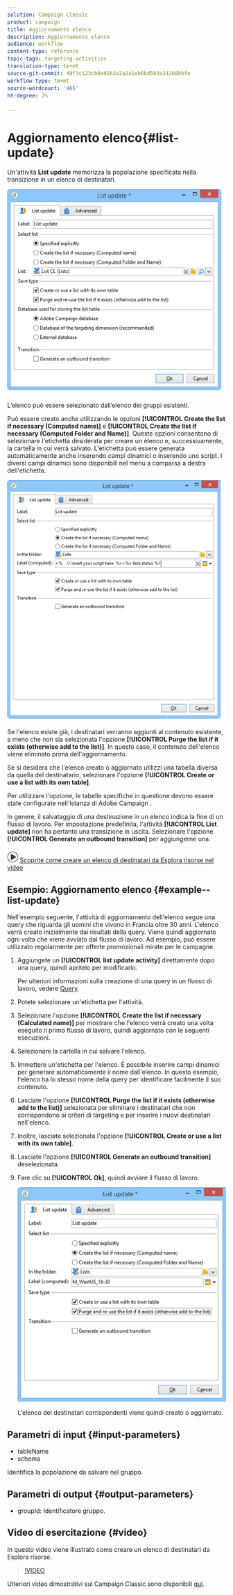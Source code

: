 ```yaml
---
solution: Campaign Classic
product: campaign
title: Aggiornamento elenco
description: Aggiornamento elenco
audience: workflow
content-type: reference
topic-tags: targeting-activities
translation-type: tm+mt
source-git-commit: 49f3c123cb8e91b3a2a2a1eb6bd593a242b8bbfe
workflow-type: tm+mt
source-wordcount: '465'
ht-degree: 2%

---
```



# Aggiornamento elenco{#list-update}

Un&#39;attività **List update** memorizza la popolazione specificata nella transizione in un elenco di destinatari.

![](assets/s_user_segmentation_update_group.png)

L’elenco può essere selezionato dall’elenco dei gruppi esistenti.

Può essere creato anche utilizzando le opzioni **[!UICONTROL Create the list if necessary (Computed name)]** e **[!UICONTROL Create the list if necessary (Computed Folder and Name)]**. Queste opzioni consentono di selezionare l&#39;etichetta desiderata per creare un elenco e, successivamente, la cartella in cui verrà salvato. L&#39;etichetta può essere generata automaticamente anche inserendo campi dinamici o inserendo uno script. I diversi campi dinamici sono disponibili nel menu a comparsa a destra dell&#39;etichetta.

![](assets/s_user_segmentation_update_list_calc.png)

Se l&#39;elenco esiste già, i destinatari verranno aggiunti al contenuto esistente, a meno che non sia selezionata l&#39;opzione **[!UICONTROL Purge the list if it exists (otherwise add to the list)]**. In questo caso, il contenuto dell&#39;elenco viene eliminato prima dell&#39;aggiornamento.

Se si desidera che l&#39;elenco creato o aggiornato utilizzi una tabella diversa da quella del destinatario, selezionare l&#39;opzione **[!UICONTROL Create or use a list with its own table]**.

Per utilizzare l&#39;opzione, le tabelle specifiche in questione devono essere state configurate nell&#39;istanza di Adobe Campaign .

In genere, il salvataggio di una destinazione in un elenco indica la fine di un flusso di lavoro. Per impostazione predefinita, l&#39;attività **[!UICONTROL List update]** non ha pertanto una transizione in uscita. Selezionare l&#39;opzione **[!UICONTROL Generate an outbound transition]** per aggiungerne una.

![](assets/do-not-localize/how-to-video.png) [Scoprite come creare un elenco di destinatari da Esplora risorse nel video](#video)

## Esempio: Aggiornamento elenco {#example--list-update}

Nell&#39;esempio seguente, l&#39;attività di aggiornamento dell&#39;elenco segue una query che riguarda gli uomini che vivono in Francia oltre 30 anni. L&#39;elenco verrà creato inizialmente dai risultati della query. Viene quindi aggiornato ogni volta che viene avviato dal flusso di lavoro. Ad esempio, può essere utilizzato regolarmente per offerte promozionali mirate per le campagne.

1. Aggiungete un **[!UICONTROL list update activity]** direttamente dopo una query, quindi apritelo per modificarlo.

   Per ulteriori informazioni sulla creazione di una query in un flusso di lavoro, vedere [Query](../../workflow/using/query.md).

1. Potete selezionare un&#39;etichetta per l&#39;attività.
1. Selezionate l&#39;opzione **[!UICONTROL Create the list if necessary (Calculated name)]** per mostrare che l&#39;elenco verrà creato una volta eseguito il primo flusso di lavoro, quindi aggiornato con le seguenti esecuzioni.
1. Selezionare la cartella in cui salvare l&#39;elenco.
1. Immettere un&#39;etichetta per l&#39;elenco. È possibile inserire campi dinamici per generare automaticamente il nome dall&#39;elenco. In questo esempio, l&#39;elenco ha lo stesso nome della query per identificare facilmente il suo contenuto.
1. Lasciate l&#39;opzione **[!UICONTROL Purge the list if it exists (otherwise add to the list)]** selezionata per eliminare i destinatari che non corrispondono ai criteri di targeting e per inserire i nuovi destinatari nell&#39;elenco.
1. Inoltre, lasciate selezionata l&#39;opzione **[!UICONTROL Create or use a list with its own table]**.
1. Lasciate l&#39;opzione **[!UICONTROL Generate an outbound transition]** deselezionata.
1. Fare clic su **[!UICONTROL Ok]**, quindi avviare il flusso di lavoro.

   ![](assets/s_user_segmentation_update_list_calc_example.png)

   L&#39;elenco dei destinatari corrispondenti viene quindi creato o aggiornato.

## Parametri di input {#input-parameters}

* tableName
* schema

Identifica la popolazione da salvare nel gruppo.

## Parametri di output {#output-parameters}

* groupId: Identificatore gruppo.

## Video di esercitazione {#video}

In questo video viene illustrato come creare un elenco di destinatari da Esplora risorse.

>[!VIDEO](https://video.tv.adobe.com/v/25602/quality=12)

Ulteriori video dimostrativi sui Campaign Classic sono disponibili [qui](https://experienceleague.adobe.com/docs/campaign-classic-learn/tutorials/overview.html?lang=it).
